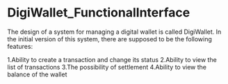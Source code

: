 #  DigiWallet_FunctionalInterface
<a>The design of a system for managing a digital wallet is called DigiWallet. In the initial version of this system, there are supposed to be the following features:

1.Ability to create a transaction and change its status
2.Ability to view the list of transactions
3.The possibility of settlement
4.Ability to view the balance of the wallet</a>

